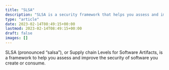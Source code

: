 ```yaml
---
title: "SLSA"
description: "SLSA is a security framework that helps you assess and improve the security of software"
type: "article"
date: 2023-02-14T08:49:15+00:00
lastmod: 2023-02-14T08:49:15+00:00
draft: false
images: []
---
```

SLSA (pronounced “salsa”), or Supply chain Levels for Software Artifacts, is a framework to help you assess and improve the security of software you create or consume. 